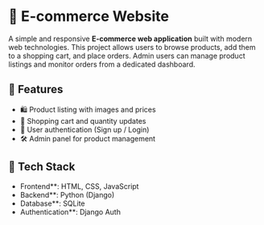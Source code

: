 # 🛒 E-commerce Website

A simple and responsive **E-commerce web application** built with modern web technologies. This project allows users to browse products, add them to a shopping cart, and place orders. Admin users can manage product listings and monitor orders from a dedicated dashboard.

## 🚀 Features

- 🛍️ Product listing with images and prices
- 🛒 Shopping cart and quantity updates
- 👤 User authentication (Sign up / Login)
- 🛠️ Admin panel for product management


## 🧰 Tech Stack

- Frontend**: HTML, CSS, JavaScript
- Backend**: Python (Django) 
- Database**: SQLite 
- Authentication**: Django Auth 




